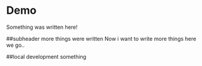 # Demo 

Something was written here!

##subheader
more things were written
Now i want to write more things
here we go..

##local development
something